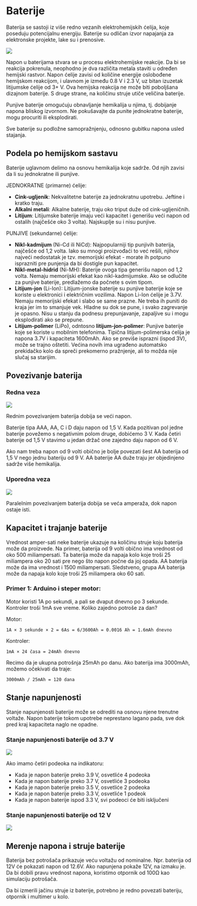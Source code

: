# Baterije

Baterija se sastoji iz više redno vezanih elektrohemijskih ćelija, koje poseduju potencijalnu energiju. Baterije su odličan izvor napajanja za elektronske projekte, lake su i prenosive.

![](slike/olovno-kiselinska-celija.jpg)

Napon u baterijama stvara se u procesu elektrohemijske reakcije. Da bi se reakcija pokrenula, neophodno je dva različita metala staviti u određen hemijski rastvor. Napon ćelije zavisi od količine energije oslobođene hemijskom reakcijom, i ulavnom je između 0.8 V i 2.3 V, uz bitan izuzetak litijumske ćelije od 3+ V. Ova hemijska reakcija ne može biti poboljšana dizajnom baterije. S druge strane, na količinu struje utiče veličina baterije.

Punjive baterije omogućuju obnavljanje hemikalija u njima, tj. dobijanje napona bliskog izvornom. Ne pokušavajte da punite jednokratne baterije, mogu procuriti ili eksplodirati.

Sve baterije su podložne samopražnjenju, odnosno gubitku napona usled stajanja.

## Podela po hemijskom sastavu

Baterije uglavnom delimo na osnovu hemikalija koje sadrže. Od njih zavisi da li su jednokratne ili punjive.

JEDNOKRATNE (primarne) ćelije:
* **Cink-ugljenik**: Nekvalitetne baterije za jednokratnu upotrebu. Jeftine i kratko traju.
* **Alkalni metali**: Alkalne baterije, traju oko triput duže od cink-ugljeničnih.
* **Litijum**: Litijumske baterije imaju veći kapacitet i generišu veći napon od ostalih (najčešće oko 3 volta). Najskuplje su i nisu punjive.

PUNJIVE (sekundarne) ćelije:
* **Nikl-kadmijum** (Ni-Cd ili NiCd): Najpopularniji tip punjivih baterija, najčešće od 1,2 volta. Iako su mnogi proizvođaći to već rešili, njihov najveći nedostatak je tzv. memorijski efekat - morate ih potpuno isprazniti pre punjenja da bi dostigle pun kapacitet.
* **Nikl-metal-hidrid** (Ni-MH): Baterije ovoga tipa generišu napon od 1,2 volta. Nemaju memorijski efekat kao nikl-kadmijumske. Ako se odlučite za punjive baterije, predlažemo da počnete s ovim tipom.
* **Litijum-jon** (Li-Ion): Litijum-jonske baterije su punjive baterije koje se koriste u elektronici i električnim vozilima. Napon Li-Ion ćelije je 3.7V. Nemaju memorijski efekat i slabo se same prazne. Ne treba ih puniti do kraja jer im to smanjuje vek. Hladne su dok se pune, i svako zagrevanje je opasno. Nisu u stanju da podnesu prepunjavanje, zapaljive su i mogu eksplodirati ako se prepune.
* **Litijum-polimer** (LiPo), odntosno **litijum-jon-polimer**: Punjive baterije koje se koriste u mobilnim telefonima. Tipična litijum-polimerska ćelija je napona 3.7V i kapaciteta 1600mAh. Ako se previše isprazni (ispod 3V), može se trajno oštetiti. Većina novih ima ugrađeno automatsko prekidačko kolo da spreči prekomerno pražnjenje, ali to možda nije slučaj sa starijim.

## Povezivanje baterija

### Redna veza

![](slike/redna-veza-baterija.jpg)

Rednim povezivanjem baterija dobija se veći napon.

Baterije tipa AAA, AA, C i D daju napon od 1,5 V. Kada pozitivan pol jedne baterije povežemo s negativnim polom druge, dobićemo 3 V. Kada četiri baterije od 1,5 V stavimo u jedan držač one zajedno daju napon od 6 V. 

Ako nam treba napon od 9 volti obično je bolje povezati šest AA baterija od 1,5 V nego jednu bateriju od 9 V. AA baterije AA duže traju jer objedinjeno sadrže više hemikalija.

### Uporedna veza

![](slike/uporedna-veza-baterija.jpg)

Paralelnim povezivanjem baterija dobija se veća amperaža, dok napon ostaje isti.

## Kapacitet i trajanje baterije

Vrednost amper-sati neke baterije ukazuje na količinu struje koju baterija može da proizvede. Na primer, baterija od 9 volti obično ima vrednost od oko 500 miliampersati. Ta baterija može da napaja kolo koje troši 25 miliampera oko 20 sati pre nego što napon počne da joj opada. AA baterija može da ima vrednost i 1500 miliampersati. Sledstveno, grupa AA baterija može da napaja kolo koje troši 25 miliampera oko 60 sati.

### Primer 1: Arduino i steper motor:

Motor koristi 1A po sekundi, a pali se dvaput dnevno po 3 sekunde. Kontroler troši 1mA sve vreme. Koliko zajedno potroše za dan?

Motor:
```
1A × 3 sekunde × 2 = 6As = 6/3600Ah = 0.0016 Ah = 1.6mAh dnevno
```

Kontroler: 
```
1mA × 24 časa = 24mAh dnevno
```

Recimo da je ukupna potrošnja 25mAh po danu. Ako baterija ima 3000mAh, možemo očekivati da traje:
```
3000mAh / 25mAh = 120 dana
```

## Stanje napunjenosti

Stanje napunjenosti baterije može se odrediti na osnovu njene trenutne voltaže. Napon baterije tokom upotrebe neprestano lagano pada, sve dok pred kraj kapaciteta naglo ne opadne.

### Stanje napunjenosti baterije od 3.7 V

![](slike/stanje-telefonske-baterije.jpg)

Ako imamo četiri podeoka na indikatoru:
- Kada je napon baterije preko 3.9 V, osvetliće 4 podeoka
- Kada je napon baterije preko 3.7 V, osvetliće 3 podeoka
- Kada je napon baterije preko 3.5 V, osvetliće 2 podeoka
- Kada je napon baterije preko 3.3 V, osvetliće 1 podeok
- Kada je napon baterije ispod 3.3 V, svi podeoci će biti isključeni

### Stanje napunjenosti baterije od 12 V

![](slike/stanje-napunjenosti-baterije.gif)

## Merenje napona i struje baterije

Baterija bez potrošača prikazuje veću voltažu od nominalne. Npr. baterija od 12V će pokazati napon od 12.6V. Ako napunjena pokaže 12V, na izmaku je. Da bi dobili pravu vrednost napona, koristimo otpornik od 100Ω kao simulaciju potrošača.

Da bi izmerili jačinu struje iz baterije, potrebno je redno povezati bateriju, otpornik i multimer u kolo.
